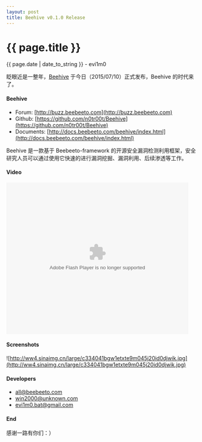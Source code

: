 ```yaml
---
layout: post
title: Beehive v0.1.0 Release
---
```


{{ page.title }}
================
<p class="date">{{ page.date | date_to_string }} - evi1m0</p>

眨眼近是一整年，[Beehive](https://github.com/n0tr00t/Beehive) 于今日（2015/07/10）正式发布，Beehive 的时代来了。

#### Beehive

- Forum: [http://buzz.beebeeto.com](http://buzz.beebeeto.com)
- Github: [https://github.com/n0tr00t/Beehive](https://github.com/n0tr00t/Beehive)
- Documents: [http://docs.beebeeto.com/beehive/index.html](http://docs.beebeeto.com/beehive/index.html)

Beehive 是一款基于 Beebeeto-framework 的开源安全漏洞检测利用框架，安全研究人员可以通过使用它快速的进行漏洞挖掘、漏洞利用、后续渗透等工作。

#### Video

<embed src="http://player.youku.com/player.php/sid/XMTI3OTIyMzA3Mg==/v.swf" allowfullscreen="true" quality="high" width="480" height="400" align="middle" allowscriptaccess="always" type="application/x-shockwave-flash" />

#### Screenshots

![http://ww4.sinaimg.cn/large/c334041bgw1etxte9m045j20id0djwik.jpg](http://ww4.sinaimg.cn/large/c334041bgw1etxte9m045j20id0djwik.jpg)

#### Developers

- all@beebeeto.com
- win2000@unknown.com
- evi1m0.bat@gmail.com

#### End

感谢一路有你们：）